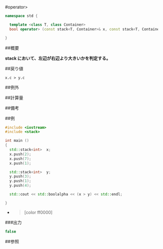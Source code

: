 #operator>
```cpp
namespace std {

  template <class T, class Container>
  bool operator> (const stack<T, Container>& x, const stack<T, Container>& y);

}
```

##概要

<b>stack において、左辺が右辺より大きいかを判定する。</b>


##戻り値

`x.c > y.c`

##例外



##計算量



##備考



##例

```cpp
#include <iostream>
#include <stack>

int main ()
{
  std::stack<int>  x;
  x.push(2);
  x.push(7);
  x.push(1);

  std::stack<int>  y;
  y.push(3);
  y.push(1);
  y.push(4);

  std::cout << std::boolalpha << (x > y) << std::endl;

}
```
* >[color ff0000]

###出力

```cpp
false
```

##参照


